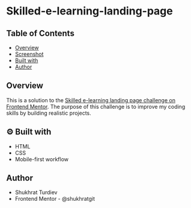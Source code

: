 # Skilled-e-learning-landing-page

## Table of Contents

- [Overview](#overview)
- [Screenshot](#screenshot)
- [Built with](#-built-with)
- [Author](#author)

## Overview

This is a solution to the [Skilled e-learning landing page challenge on Frontend Mentor](https://www.frontendmentor.io/challenges/skilled-elearning-landing-page-S1ObDrZ8q). The purpose of this challenge is to improve my coding skills by building realistic projects. 


## ⚙ Built with

- HTML
- CSS
- Mobile-first workflow

## Author
- Shukhrat Turdiev
- Frontend Mentor - @shukhratgit






